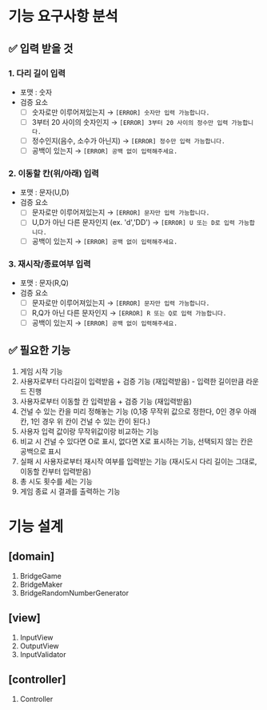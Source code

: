 # 기능 요구사항 분석

## ✅ 입력 받을 것

### 1. 다리 길이 입력

- 포맷 : 숫자
- 검증 요소
  - [ ] 숫자로만 이루어져있는지 → `[ERROR] 숫자만 입력 가능합니다.`
  - [ ] 3부터 20 사이의 숫자인지 → `[ERROR] 3부터 20 사이의 정수만 입력 가능합니다.`
  - [ ] 정수인지(음수, 소수가 아닌지) → `[ERROR] 정수만 입력 가능합니다.`
  - [ ] 공백이 있는지 → `[ERROR] 공백 없이 입력해주세요.`

### 2. 이동할 칸(위/아래) 입력

- 포맷 : 문자(U,D)
- 검증 요소
  - [ ] 문자로만 이루어져있는지 → `[ERROR] 문자만 입력 가능합니다.`
  - [ ] U,D가 아닌 다른 문자인지 (ex. 'd','DD') → `[ERROR] U 또는 D로 입력 가능합니다.`
  - [ ] 공백이 있는지 → `[ERROR] 공백 없이 입력해주세요.`

### 3. 재시작/종료여부 입력

- 포맷 : 문자(R,Q)
- 검증 요소
  - [ ] 문자로만 이루어져있는지 → `[ERROR] 문자만 입력 가능합니다.`
  - [ ] R,Q가 아닌 다른 문자인지 → `[ERROR] R 또는 Q로 입력 가능합니다.`
  - [ ] 공백이 있는지 → `[ERROR] 공백 없이 입력해주세요.`

## ✅ 필요한 기능

1. 게임 시작 기능
2. 사용자로부터 다리길이 입력받음 + 검증 기능 (재입력받음) - 입력한 길이만큼 라운드 진행
3. 사용자로부터 이동할 칸 입력받음 + 검증 기능 (재입력받음)
4. 건널 수 있는 칸을 미리 정해놓는 기능 (0,1중 무작위 값으로 정한다, 0인 경우 아래 칸, 1인 경우 위 칸이 건널 수 있는 칸이 된다.)
5. 사용자 입력 값이랑 무작위값이랑 비교하는 기능
6. 비교 시 건널 수 있다면 O로 표시, 없다면 X로 표시하는 기능, 선택되지 않는 칸은 공백으로 표시
7. 실패 시 사용자로부터 재시작 여부를 입력받는 기능 (재시도시 다리 길이는 그대로, 이동할 칸부터 입력받음)
8. 총 시도 횟수를 세는 기능
9. 게임 종료 시 결과를 출력하는 기능

# 기능 설계

## [domain]

1. BridgeGame
2. BridgeMaker
3. BridgeRandomNumberGenerator

## [view]

1. InputView
2. OutputView
3. InputValidator

## [controller]

1. Controller
